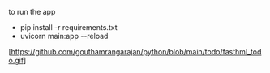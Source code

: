  to run the app
- pip install -r requirements.txt
- uvicorn main:app --reload

[https://github.com/gouthamrangarajan/python/blob/main/todo/fasthml_todo.gif]